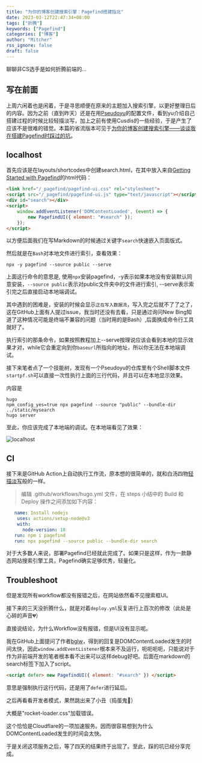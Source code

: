 ```yaml
---
title: "为你的博客创建搜索引擎：Pagefind搭建指北"
date: 2023-03-12T22:47:34+08:00
tags: ["折腾"]
keywords: ["Pagefind"]
categories: ["博客"]
author: "Mitcher"
rss_ignore: false
draft: false
---
```


聊聊非CS选手是如何折腾前端的...

<!--more-->

## 写在前面

上周六闲着也是闲着，于是寻思顺便在原来的主题加入搜索引擎，以更好整理日后的内容。因为之前（直到昨天）还是在用[Pseudoyu](www.pseudoyu.com)的配置文件，看到yu介绍自己搭建过程的时候比较轻描淡写，加上之前有使用Cusdis的一些经验，于是产生了应该不是很难的错觉。本篇的省流版本可见于[为你的博客创建搜索引擎——谈谈我在搭建Pagefind时踩过的坑](https://www.huang-zifeng.com/p/为你的博客创建搜索引擎谈谈我在搭建pagefind时踩过的坑/)。
<!--more-->

## localhost

首先应该是在layouts/shortcodes中创建search.html，在其中放入来自[Getting Started with Pagefind](https://pagefind.app/docs/)的html代码：

```html
<link href="/_pagefind/pagefind-ui.css" rel="stylesheet">
<script src="/_pagefind/pagefind-ui.js" type="text/javascript"></script>
<div id="search"></div>
<script>
    window.addEventListener('DOMContentLoaded', (event) => {
        new PagefindUI({ element: "#search" });
    });
</script>
```

以方便后面我们在写Markdown的时候通过关键字`search`快速嵌入页面版式。

然后就是在`Bash`对本地文件进行索引，查看效果：

```
npx -y pagefind --source public --serve
```

上面这行命令的意思是, 使用`npx`安装pagefind，-y表示如果本地没有安装默认同意安装，`--source public`表示对public文件夹中的文件进行索引, --serve表示索引完之后直接启动本地端调试。

其中遇到的困难是，安装的时候会显示`正在写入数据流`，写入完之后就不了了之了，这在GitHub上面有人提过issue，我当时还没有去看，只是通过询问New Bing知道了这种情况可能是终端不兼容的问题（当时用的是Bash）,后面换成命令行工具就好了。

执行索引的那条命令，如果按照教程加上--serve按理说应该会看到本地的显示效果才对，while它会重定向到你`baseurl`所指向的地址，所以你无法在本地端调试。

接下来笔者点了一个技能树，发现有一个Pseudoyu的仓库里有个Shell脚本文件`startpf.sh`可以直接一次性执行上面的三行代码，并且可以在本地显示效果。

内容是

```shell
hugo
npm_config_yes=true npx pagefind --source "public" --bundle-dir ../static/mysearch
hugo server
```

至此，你应该完成了本地端的调试。在本地端看见了效果：

![localhost](https://mitcher-1316637614.cos.ap-nanjing.myqcloud.com/test/image-20230313001534638.png)

## CI

接下来是GitHub Action上自动执行工作流，原本想的很简单的，就和白汤四物[轻描淡写](https://www.fournoas.com/posts/adding-full-text-search-to-a-hugo-static-website/)般的一样。

> 编辑 .github/workflows/hugo.yml 文件，在 steps 小结中的 Build 和 Deploy 操作之间添加如下内容：
```yaml
   name: Install nodejs
    uses: actions/setup-node@v3
    with:
      node-version: 18
   run: npm i pagefind
   run: npx pagefind --source public --bundle-dir search
```
对于大多数人来说，部署Pagefind已经就此完成了。如果只是这样，作为一款静态网站搜索引擎工具，Pagefind确实足够优秀，轻量化。

## Troubleshoot

但是发现所有workflow都没有报错之后，在网站依然看不见搜索框UI。

接下来的三天没折腾什么，就是对着`deploy.yml`反复进行上百次的修改（此处是心碎的声音💔）

直接说结论，为什么Workflow没有报错，但是UI没有显示呢。

我在GitHub上面提问了作者[bglw](https://github.com/bglw)，得到的回复是DOMContentLoaded发生的时间太快，因此`window.addEventListener`根本来不及运行，呃呃呃呃，只能说对于作为非前端开发的笔者根本看不出来可以这样debug好吧。后面在markdown的search标签下加入了script。

```html
<script defer> new PagefindUI({ element: "#search" }) </script>
```

意思是强制执行这行代码，还是用了`defer`进行延后。

之后再看看开发者模式，果然跳出来了小丑（捣蛋鬼👻）

大概是"rocket-loader.css"加载错误。

这个恰恰是Cloudflare的一项加速服务。因而很容易想到为什么DOMContentLoaded发生的时间会太快。

于是关闭这项服务之后，等了四天的结果终于出现了。至此，踩的坑已经分享完成。

